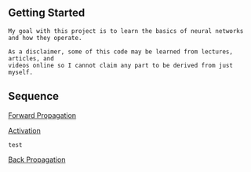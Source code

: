 ## Getting Started
    My goal with this project is to learn the basics of neural networks and how they operate. 

    As a disclaimer, some of this code may be learned from lectures, articles, and 
    videos online so I cannot claim any part to be derived from just myself.

## Sequence
 <ins>Forward Propagation</ins>

 <ins>Activation</ins>

    test
    
 <ins>Back Propagation</ins>